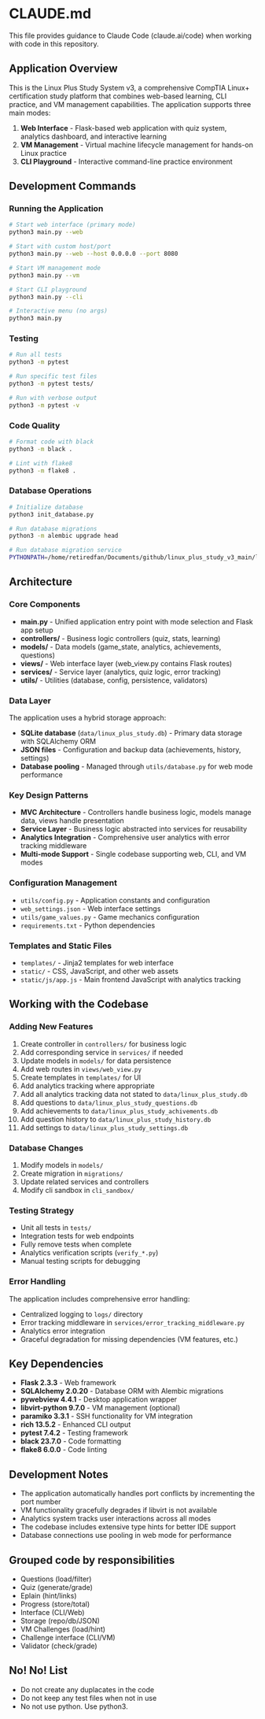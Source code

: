 # CLAUDE.md

This file provides guidance to Claude Code (claude.ai/code) when working with code in this repository.

## Application Overview

This is the Linux Plus Study System v3, a comprehensive CompTIA Linux+ certification study platform that combines web-based learning, CLI practice, and VM management capabilities. The application supports three main modes:

1. **Web Interface** - Flask-based web application with quiz system, analytics dashboard, and interactive learning
2. **VM Management** - Virtual machine lifecycle management for hands-on Linux practice
3. **CLI Playground** - Interactive command-line practice environment

## Development Commands

### Running the Application
```bash
# Start web interface (primary mode)
python3 main.py --web

# Start with custom host/port
python3 main.py --web --host 0.0.0.0 --port 8080

# Start VM management mode
python3 main.py --vm

# Start CLI playground
python3 main.py --cli

# Interactive menu (no args)
python3 main.py
```

### Testing
```bash
# Run all tests
python3 -m pytest

# Run specific test files
python3 -m pytest tests/

# Run with verbose output
python3 -m pytest -v
```

### Code Quality
```bash
# Format code with black
python3 -m black .

# Lint with flake8
python3 -m flake8 .
```

### Database Operations
```bash
# Initialize database
python3 init_database.py

# Run database migrations
python3 -m alembic upgrade head

# Run database migration service
PYTHONPATH=/home/retiredfan/Documents/github/linux_plus_study_v3_main/linux_plus_study_v3 python3 services/db_migration_service.py
```

## Architecture

### Core Components

- **main.py** - Unified application entry point with mode selection and Flask app setup
- **controllers/** - Business logic controllers (quiz, stats, learning)
- **models/** - Data models (game_state, analytics, achievements, questions)
- **views/** - Web interface layer (web_view.py contains Flask routes)
- **services/** - Service layer (analytics, quiz logic, error tracking)
- **utils/** - Utilities (database, config, persistence, validators)

### Data Layer

The application uses a hybrid storage approach:
- **SQLite database** (`data/linux_plus_study.db`) - Primary data storage with SQLAlchemy ORM
- **JSON files** - Configuration and backup data (achievements, history, settings)
- **Database pooling** - Managed through `utils/database.py` for web mode performance

### Key Design Patterns

- **MVC Architecture** - Controllers handle business logic, models manage data, views handle presentation
- **Service Layer** - Business logic abstracted into services for reusability
- **Analytics Integration** - Comprehensive user analytics with error tracking middleware
- **Multi-mode Support** - Single codebase supporting web, CLI, and VM modes

### Configuration Management

- `utils/config.py` - Application constants and configuration
- `web_settings.json` - Web interface settings
- `utils/game_values.py` - Game mechanics configuration
- `requirements.txt` - Python dependencies

### Templates and Static Files

- `templates/` - Jinja2 templates for web interface
- `static/` - CSS, JavaScript, and other web assets
- `static/js/app.js` - Main frontend JavaScript with analytics tracking

## Working with the Codebase

### Adding New Features

1. Create controller in `controllers/` for business logic
2. Add corresponding service in `services/` if needed
3. Update models in `models/` for data persistence
4. Add web routes in `views/web_view.py`
5. Create templates in `templates/` for UI
6. Add analytics tracking where appropriate
7. Add all analytics tracking data not stated to `data/linux_plus_study.db`
8. Add questions to `data/linux_plus_study_questions.db`
9. Add achievements to `data/linux_plus_study_achivements.db`
10. Add question history to `data/linux_plus_study_history.db`
11. Add settings to `data/linux_plus_study_settings.db`


### Database Changes

1. Modify models in `models/`
2. Create migration in `migrations/`
3. Update related services and controllers
4. Modify cli sandbox in `cli_sandbox/`

### Testing Strategy

- Unit all tests in `tests/`
- Integration tests for web endpoints
- Fully remove tests when complete
- Analytics verification scripts (`verify_*.py`)
- Manual testing scripts for debugging

### Error Handling

The application includes comprehensive error handling:
- Centralized logging to `logs/` directory
- Error tracking middleware in `services/error_tracking_middleware.py`
- Analytics error integration
- Graceful degradation for missing dependencies (VM features, etc.)

## Key Dependencies

- **Flask 2.3.3** - Web framework
- **SQLAlchemy 2.0.20** - Database ORM with Alembic migrations
- **pywebview 4.4.1** - Desktop application wrapper
- **libvirt-python 9.7.0** - VM management (optional)
- **paramiko 3.3.1** - SSH functionality for VM integration
- **rich 13.5.2** - Enhanced CLI output
- **pytest 7.4.2** - Testing framework
- **black 23.7.0** - Code formatting
- **flake8 6.0.0** - Code linting

## Development Notes

- The application automatically handles port conflicts by incrementing the port number
- VM functionality gracefully degrades if libvirt is not available
- Analytics system tracks user interactions across all modes
- The codebase includes extensive type hints for better IDE support
- Database connections use pooling in web mode for performance

## Grouped code by responsibilities

- Questions (load/filter)
- Quiz (generate/grade)
- Eplain (hint/links)
- Progress (store/total)
- Interface (CLI/Web)
- Storage (repo/db/JSON) 
- VM Challenges (load/hint)
- Challenge interface (CLI/VM)
- Validator (check/grade)



## No! No! List

- Do not create any duplacates in the code
- Do not keep any test files when not in use
- No not use python. Use python3.